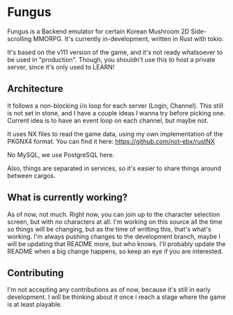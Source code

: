 # Fungus
Fungus is a Backend emulator for certain Korean Mushroom 2D Side-scrolling MMORPG.
It's currently in-development, written in Rust with tokio.

It's based on the v111 version of the game, and it's not ready whatsoever to be used in "production". Though, you shouldn't use this to host a private server, since it's only used to LEARN!

## Architecture
It follows a non-blocking i/o loop for each server (Login, Channel). This still is not set in stone, and I have a couple ideas I wanna try before picking one.
Current idea is to have an event loop on each channel, but maybe not.

It uses NX files to read the game data, using my own implementation of the PKGNX4 format. You can find it here: https://github.com/not-ebx/rustNX

No MySQL, we use PostgreSQL here.

Also, things are separated in services, so it's easier to share things around between cargos.

## What is currently working?
As of now, not much. Right now, you can join up to the character selection screen, but with no characters at all. I'm working on this source all the time so things will be changing, but as the time of writting this, that's what's working.
I'm always pushing changes to the development branch, maybe I will be updating that README more, but who knows. I'll probably update the README when a big change happens, so keep an eye if you are interested.

## Contributing
I'm not accepting any contributions as of now, because it's still in early development. I will be thinking about it once i reach a stage where the game is at least playable. 